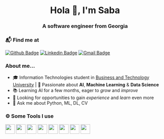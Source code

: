 <h1 align="center">Hola 👋, I'm Saba</h1>
<h3 align="center">A software engineer from Georgia</h3>

### 📬 Find me at
[![Github Badge](http://img.shields.io/badge/-Github-black?style=flat-square&logo=github&link=https://github.com/Defcon27/)](https://github.com/SabaGuledani) 
[![Linkedin Badge](https://img.shields.io/badge/-LinkedIn-blue?style=flat-square&logo=Linkedin&logoColor=white&link=https://www.linkedin.com/in/hemanthkollipara/)](https://www.linkedin.com/in/saba-guledani)
[![Gmail Badge](https://img.shields.io/badge/-Gmail-d14836?style=flat-square&logo=Gmail&logoColor=white&link=mailto:defcon.sentinal95@gmail.com)](mailto:saba.guledani.1@btu.edu.ge)

### About me...
- 🎓 Information Technologies student in [Business and Technology University](https://btu.edu.ge/en/home-english/) | 🤖 Passionate about **AI**, **Machine Learning** & **Data Science**
- 📚 Learning AI for a few months, eager to _grow_ and _improve_
- 🚀 Looking for opportunities to gain _experience_ and _learn_ even more
- 💬 Ask me about Python, ML, DL, CV

### ⚙️ Some Tools I use
<code><img height="30" src="https://avatars0.githubusercontent.com/u/1525981?s=200&v=4"></code>
<code><img height="30" src="https://avatars.githubusercontent.com/u/15658638"></code>
<code><img height="30" src="https://avatars.githubusercontent.com/u/34455048"></code>
<code><img height="30" src="https://avatars3.githubusercontent.com/u/18133?s=200&v=4"></code>
<code><img height="30" src="https://avatars1.githubusercontent.com/u/5009934?s=200&v=4"></code>
<code><img height="30" src="https://avatars0.githubusercontent.com/u/365630?s=88&v=4"></code>
<code><img height="30" src="https://avatars2.githubusercontent.com/u/1728152?s=200&v=4"></code> 
<code><img height="30" src="https://upload.wikimedia.org/wikipedia/commons/3/38/Jupyter_logo.svg"> </code>  


